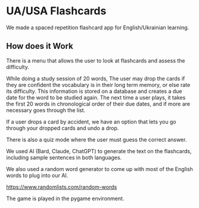 # UA/USA Flashcards

We made a spaced repetition flashcard app for English/Ukrainian learning.

## How does it Work

There is a menu that allows the user to look at flashcards and assess the difficulty.

While doing a study session of 20 words, The user may drop the cards if they are confident the vocabulary is in their long term memory, or else rate its difficulty. This information is stored on a database and creates a due date for the word to be studied again. The next time a user plays, it takes the first 20 words in chronological order of their due dates, and if more are necessary goes through the list.

If a user drops a card by accident, we have an option that lets you go through your dropped cards and undo a drop.

There is also a quiz mode where the user must guess the correct answer.

We used AI (Bard, Claude, ChatGPT) to generate the text on the flashcards, including sample sentences in both languages.

We also used a random word generator to come up with most of the English words to plug into our AI.

https://www.randomlists.com/random-words

The game is played in the pygame environment.

